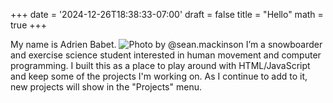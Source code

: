 +++
date = '2024-12-26T18:38:33-07:00'
draft = false
title = "Hello"
math = true
+++

My name is Adrien Babet.
![](/images/hero-snow.jpg "Photo by @sean.mackinson")
I’m a snowboarder and exercise science student interested in human movement and computer programming. I built this as a place to play around with HTML/JavaScript and keep some of the projects I'm working on. As I continue to add to it, new projects will show in the "Projects" menu.
